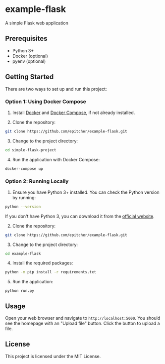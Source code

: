 # example-flask

A simple Flask web application

## Prerequisites

- Python 3+
- Docker (optional)
- pyenv (optional)

## Getting Started

There are two ways to set up and run this project:

### Option 1: Using Docker Compose

1. Install [Docker](https://docs.docker.com/get-docker/) and [Docker Compose](https://docs.docker.com/compose/install/), if not already installed.

2. Clone the repository:
```bash
git clone https://github.com/epitcher/example-flask.git
```

3. Change to the project directory:
```bash
cd simple-flask-project
```

4. Run the application with Docker Compose:
```bash
docker-compose up
```


### Option 2: Running Locally

1. Ensure you have Python 3+ installed. You can check the Python version by running:

```bash
python --version
```


If you don't have Python 3, you can download it from the [official website](https://www.python.org/downloads/).

2. Clone the repository:
```bash
git clone https://github.com/epitcher/example-flask.git
```

3. Change to the project directory:
```bash
cd example-flask
```

4. Install the required packages:
```bash
python -m pip install -r requirements.txt
```


5. Run the application:
```
python run.py
```


## Usage

Open your web browser and navigate to `http://localhost:5000`. You should see the homepage with an "Upload file" button. Click the button to upload a file.

## License

This project is licensed under the MIT License. <!--- See the [LICENSE](LICENSE) file for details. -->



